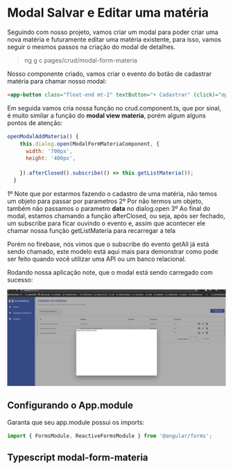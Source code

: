 # Modal Salvar e Editar uma matéria

Seguindo com nosso projeto, vamos criar um modal para poder criar uma nova matéria e futuramente editar uma matéria existente, para isso, vamos seguir o mesmos passos na criação do modal de detalhes.

> ng g c pages/crud/modal-form-materia

Nosso componente criado, vamos criar o evento do botão de cadastrar matéria para chamar nosso modal:

```html
<app-button class="float-end mt-2" textButton="+ Cadastrar" (click)="openModalAddMateria()" ></app-button>
```

Em seguida vamos cria nossa função no crud.component.ts, que por sinal, é muito similar a função do <strong>modal view materia</strong>, porém algum alguns pontos de atenção:

```javascript
openModalAddMateria() {
    this.dialog.open(ModalFormMateriaComponent, {
      width: '700px',
      height: '400px',

    }).afterClosed().subscribe(() => this.getListMateria());
  }
```

1º Note que por estarmos fazendo o cadastro de uma matéria, não temos um objeto para passar por parametros
2º Por não termos um objeto, também não passamos o parametro <strong>data</strong> no dialog.open
3º Ao final do modal, estamos chamando a função afterClosed, ou seja, após ser fechado, um subscribe para ficar ouvindo o evento e, assim que acontecer ele chamar nossa função getListMateria para recarregar a tela

Porém no firebase, nós vimos que o subscribe do evento getAll já está sendo chamado, este modelo está aqui mais para demonstrar como pode ser feito quando você utilizar uma API ou um banco relacional.

Rodando nossa aplicação note, que o modal está sendo carregado com sucesso:

![modal-create](./img/modal-create.png)

## Configurando o App.module

Garanta que seu app.module possui os imports:

```javascript
import { FormsModule, ReactiveFormsModule } from '@angular/forms';
```

## Typescript modal-form-materia